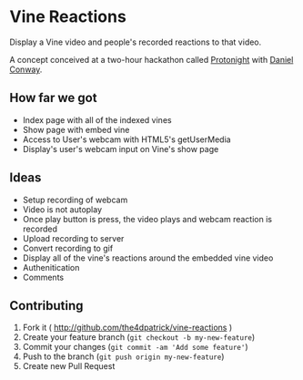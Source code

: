 Vine Reactions
==============
Display a Vine video and people's recorded reactions to that video.

A concept conceived at a two-hour hackathon called [Protonight](http://protonight.com/) with [Daniel Conway](www.linkedin.com/pub/daniel-j-conway/1b/510/4a5).

How far we got
--------------
* Index page with all of the indexed vines
* Show page with embed vine
* Access to User's webcam with HTML5's getUserMedia
* Display's user's webcam input on Vine's show page

Ideas
-----
* Setup recording of webcam
* Video is not autoplay
* Once play button is press, the video plays and webcam reaction is recorded
* Upload recording to server
* Convert recording to gif
* Display all of the vine's reactions around the embedded vine video
* Authenitication
* Comments

Contributing
------------

1. Fork it ( http://github.com/the4dpatrick/vine-reactions )
2. Create your feature branch (`git checkout -b my-new-feature`)
3. Commit your changes (`git commit -am 'Add some feature'`)
4. Push to the branch (`git push origin my-new-feature`)
5. Create new Pull Request
